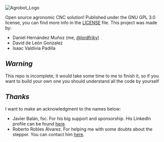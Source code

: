 ![Agrobot_Logo](https://i.imgur.com/msrgHaN.jpg)

Open source agronomic CNC solution!
Published under the GNU GPL 3.0 license, you can find more info in the [LICENSE](https://github.com/lordfriky/Agrobot/blob/master/LICENSE) file.
This project was made by:
- Daniel Hernández Muñoz (me, [@lordfriky](https://github.com/lordfriky))
- David de León Gonzalez
- Isaac Valdivia Padilla
## _Warning_
This repo is incomplete, it would take some time to me to finish it, so if you want to build your own one you should understand all the code by yourself
## _Thanks_
I want to make an acknowledgment to the names below:
- Javier Balán, fsc. For his big support and sponsorship. His LinkedIn profile can be found [here](https://mx.linkedin.com/in/javierbalan).
- Roberto Robles Álvarez. For helping me with some doubts about the stepper. You can contact him [here](mailto:oroal314@gmail.com).

